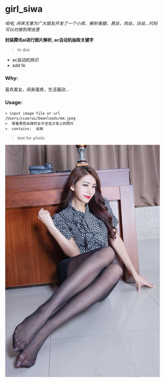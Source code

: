 # girl_siwa

*哈哈, 闲来无事为广大狼友开发了一个小库，解析美腿，黑丝，肉丝，白丝...代码可以对接到爬虫里*

**封装腾讯ai进行图片解析, ac自动机抽取关键字**

> to doc

* ac自动机辨识
* add fe

### Why:

喜欢美女，闲来蛋疼，生活骚动...

### Usage:

```
> input image file or url
/Users/xiaorui/Downloads/mm.jpeg
>  穿着黑色丝袜的女子坐在沙发上的照片
>  contains:  丝袜
```
> test for photo

![siwa](./doc/siwa.jpg)
